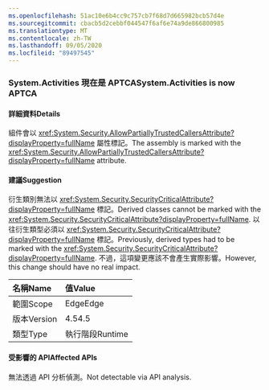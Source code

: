 ```yaml
---
ms.openlocfilehash: 51ac10e6b4cc9c757cb7f68d7d665982bcb57d4e
ms.sourcegitcommit: cbacb5d2cebbf044547f6af6e74a9de866800985
ms.translationtype: MT
ms.contentlocale: zh-TW
ms.lasthandoff: 09/05/2020
ms.locfileid: "89497545"
---
```

### <a name="systemactivities-is-now-aptca"></a><span data-ttu-id="35326-101">System.Activities 現在是 APTCA</span><span class="sxs-lookup"><span data-stu-id="35326-101">System.Activities is now APTCA</span></span>

#### <a name="details"></a><span data-ttu-id="35326-102">詳細資料</span><span class="sxs-lookup"><span data-stu-id="35326-102">Details</span></span>

<span data-ttu-id="35326-103">組件會以 <xref:System.Security.AllowPartiallyTrustedCallersAttribute?displayProperty=fullName> 屬性標記。</span><span class="sxs-lookup"><span data-stu-id="35326-103">The assembly is marked with the <xref:System.Security.AllowPartiallyTrustedCallersAttribute?displayProperty=fullName> attribute.</span></span>

#### <a name="suggestion"></a><span data-ttu-id="35326-104">建議</span><span class="sxs-lookup"><span data-stu-id="35326-104">Suggestion</span></span>

<span data-ttu-id="35326-105">衍生類別無法以 <xref:System.Security.SecurityCriticalAttribute?displayProperty=fullName> 標記。</span><span class="sxs-lookup"><span data-stu-id="35326-105">Derived classes cannot be marked with the <xref:System.Security.SecurityCriticalAttribute?displayProperty=fullName>.</span></span> <span data-ttu-id="35326-106">以往衍生類型必須以 <xref:System.Security.SecurityCriticalAttribute?displayProperty=fullName> 標記。</span><span class="sxs-lookup"><span data-stu-id="35326-106">Previously, derived types had to be marked with the <xref:System.Security.SecurityCriticalAttribute?displayProperty=fullName>.</span></span> <span data-ttu-id="35326-107">不過，這項變更應該不會產生實際影響。</span><span class="sxs-lookup"><span data-stu-id="35326-107">However, this change should have no real impact.</span></span>

| <span data-ttu-id="35326-108">名稱</span><span class="sxs-lookup"><span data-stu-id="35326-108">Name</span></span>    | <span data-ttu-id="35326-109">值</span><span class="sxs-lookup"><span data-stu-id="35326-109">Value</span></span>       |
|:--------|:------------|
| <span data-ttu-id="35326-110">範圍</span><span class="sxs-lookup"><span data-stu-id="35326-110">Scope</span></span>   |<span data-ttu-id="35326-111">Edge</span><span class="sxs-lookup"><span data-stu-id="35326-111">Edge</span></span>|
|<span data-ttu-id="35326-112">版本</span><span class="sxs-lookup"><span data-stu-id="35326-112">Version</span></span>|<span data-ttu-id="35326-113">4.5</span><span class="sxs-lookup"><span data-stu-id="35326-113">4.5</span></span>|
|<span data-ttu-id="35326-114">類型</span><span class="sxs-lookup"><span data-stu-id="35326-114">Type</span></span>|<span data-ttu-id="35326-115">執行階段</span><span class="sxs-lookup"><span data-stu-id="35326-115">Runtime</span></span>|

#### <a name="affected-apis"></a><span data-ttu-id="35326-116">受影響的 API</span><span class="sxs-lookup"><span data-stu-id="35326-116">Affected APIs</span></span>

<span data-ttu-id="35326-117">無法透過 API 分析偵測。</span><span class="sxs-lookup"><span data-stu-id="35326-117">Not detectable via API analysis.</span></span>

<!--

#### Affected APIs

Not detectable via API analysis.

-->

